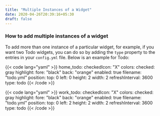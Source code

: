 ```yaml
---
title: "Multiple Instances of a Widget"
date: 2020-04-26T20:39:16+05:30
draft: false
---
```


### How to add multiple instances of a widget

To add more than one instance of a particular widget, for example, if you want two Todo widgets, you can do so by adding the `type` property to the entries in your `config.yml` file. Below is an example for Todo:

{{< code lang="yaml" >}}
home_todo:
  checkedIcon: "X"
  colors:
    checked: gray
    highlight:
      fore: "black"
      back: "orange"
  enabled: true
  filename: "todo.yml"
  position:
    top: 0
    left: 0
    height: 2
    width: 2
  refreshInterval: 3600
  type: todo
{{< /code >}}

{{< code lang="yaml" >}}
work_todo:
  checkedIcon: "X"
  colors:
    checked: gray
    highlight:
      fore: "black"
      back: "orange"
  enabled: true
  filename: "todo.yml"
  position:
    top: 0
    left: 2
    height: 2
    width: 2
  refreshInterval: 3600
  type: todo
{{< /code >}}